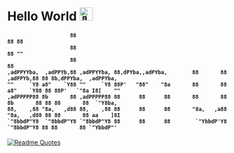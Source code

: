 # Hello World <img src="https://fonts.gstatic.com/s/e/notoemoji/latest/1f44b/512.gif" alt="👋" width="30" height="30">

<h4>

```
                    88                                                          88 88 
                    88                                                          88 "" 
                    88                                                          88
,adPPYYba,  ,adPPYb,88 ,adPPYYba, 88,dPYba,,adPYba,        88       88  ,adPPYb,88 88 8b,dPPYba,  ,adPPYba, 
""     `Y8 a8"    `Y88 ""     `Y8 88P'   "88"    "8a       88       88 a8"    `Y88 88 88P'   `"8a I8[    "" 
,adPPPPP88 8b       88 ,adPPPPP88 88      88      88       88       88 8b       88 88 88       88  `"Y8ba,  
88,    ,88 "8a,   ,d88 88,    ,88 88      88      88       "8a,   ,a88 "8a,   ,d88 88 88       88 aa    ]8I 
`"8bbdP"Y8  `"8bbdP"Y8 `"8bbdP"Y8 88      88      88        `"YbbdP'Y8  `"8bbdP"Y8 88 88       88 `"YbbdP"' 
```

</h4>

[![Readme Quotes](https://quotes-github-readme.vercel.app/api?type=horizontal&theme=dark)](https://github.com/piyushsuthar/github-readme-quotes)
